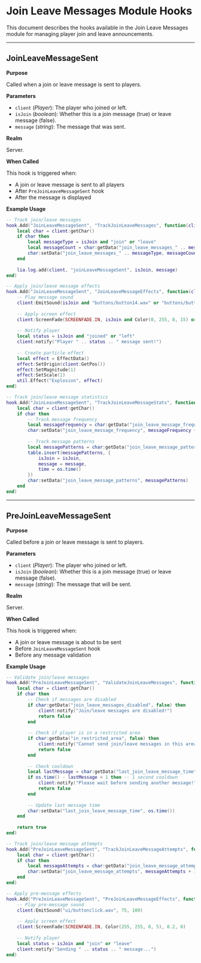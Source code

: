 # Join Leave Messages Module Hooks

This document describes the hooks available in the Join Leave Messages module for managing player join and leave announcements.

---

## JoinLeaveMessageSent

**Purpose**

Called when a join or leave message is sent to players.

**Parameters**

* `client` (*Player*): The player who joined or left.
* `isJoin` (*boolean*): Whether this is a join message (true) or leave message (false).
* `message` (*string*): The message that was sent.

**Realm**

Server.

**When Called**

This hook is triggered when:
- A join or leave message is sent to all players
- After `PreJoinLeaveMessageSent` hook
- After the message is displayed

**Example Usage**

```lua
-- Track join/leave messages
hook.Add("JoinLeaveMessageSent", "TrackJoinLeaveMessages", function(client, isJoin, message)
    local char = client:getChar()
    if char then
        local messageType = isJoin and "join" or "leave"
        local messageCount = char:getData("join_leave_messages_" .. messageType, 0)
        char:setData("join_leave_messages_" .. messageType, messageCount + 1)
    end
    
    lia.log.add(client, "joinLeaveMessageSent", isJoin, message)
end)

-- Apply join/leave message effects
hook.Add("JoinLeaveMessageSent", "JoinLeaveMessageEffects", function(client, isJoin, message)
    -- Play message sound
    client:EmitSound(isJoin and "buttons/button14.wav" or "buttons/button16.wav", 75, 100)
    
    -- Apply screen effect
    client:ScreenFade(SCREENFADE.IN, isJoin and Color(0, 255, 0, 15) or Color(255, 0, 0, 15), 0.5, 0)
    
    -- Notify player
    local status = isJoin and "joined" or "left"
    client:notify("Player " .. status .. " message sent!")
    
    -- Create particle effect
    local effect = EffectData()
    effect:SetOrigin(client:GetPos())
    effect:SetMagnitude(1)
    effect:SetScale(1)
    util.Effect("Explosion", effect)
end)

-- Track join/leave message statistics
hook.Add("JoinLeaveMessageSent", "TrackJoinLeaveMessageStats", function(client, isJoin, message)
    local char = client:getChar()
    if char then
        -- Track message frequency
        local messageFrequency = char:getData("join_leave_message_frequency", 0)
        char:setData("join_leave_message_frequency", messageFrequency + 1)
        
        -- Track message patterns
        local messagePatterns = char:getData("join_leave_message_patterns", {})
        table.insert(messagePatterns, {
            isJoin = isJoin,
            message = message,
            time = os.time()
        })
        char:setData("join_leave_message_patterns", messagePatterns)
    end
end)
```

---

## PreJoinLeaveMessageSent

**Purpose**

Called before a join or leave message is sent to players.

**Parameters**

* `client` (*Player*): The player who joined or left.
* `isJoin` (*boolean*): Whether this is a join message (true) or leave message (false).
* `message` (*string*): The message that will be sent.

**Realm**

Server.

**When Called**

This hook is triggered when:
- A join or leave message is about to be sent
- Before `JoinLeaveMessageSent` hook
- Before any message validation

**Example Usage**

```lua
-- Validate join/leave messages
hook.Add("PreJoinLeaveMessageSent", "ValidateJoinLeaveMessages", function(client, isJoin, message)
    local char = client:getChar()
    if char then
        -- Check if messages are disabled
        if char:getData("join_leave_messages_disabled", false) then
            client:notify("Join/leave messages are disabled!")
            return false
        end
        
        -- Check if player is in a restricted area
        if char:getData("in_restricted_area", false) then
            client:notify("Cannot send join/leave messages in this area!")
            return false
        end
        
        -- Check cooldown
        local lastMessage = char:getData("last_join_leave_message_time", 0)
        if os.time() - lastMessage < 1 then -- 1 second cooldown
            client:notify("Please wait before sending another message!")
            return false
        end
        
        -- Update last message time
        char:setData("last_join_leave_message_time", os.time())
    end
    
    return true
end)

-- Track join/leave message attempts
hook.Add("PreJoinLeaveMessageSent", "TrackJoinLeaveMessageAttempts", function(client, isJoin, message)
    local char = client:getChar()
    if char then
        local messageAttempts = char:getData("join_leave_message_attempts", 0)
        char:setData("join_leave_message_attempts", messageAttempts + 1)
    end
end)

-- Apply pre-message effects
hook.Add("PreJoinLeaveMessageSent", "PreJoinLeaveMessageEffects", function(client, isJoin, message)
    -- Play pre-message sound
    client:EmitSound("ui/buttonclick.wav", 75, 100)
    
    -- Apply screen effect
    client:ScreenFade(SCREENFADE.IN, Color(255, 255, 0, 5), 0.2, 0)
    
    -- Notify player
    local status = isJoin and "join" or "leave"
    client:notify("Sending " .. status .. " message...")
end)
```
